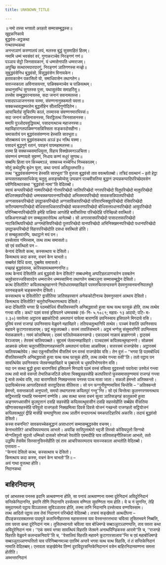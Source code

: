 ```yaml
---
title: UNKNOWN_TITLE

---
```

॥ नमो तस्स भगवतो अरहतो सम्मासम्बुद्धस्स॥  
खुद्दकनिकाये  
बुद्धवंस-अट्ठकथा  
गन्थारम्भकथा  
अनन्तञाणं करुणालयं लयं, मलस्स बुद्धं सुसमाहितं हितम्।  
नमामि धम्मं भवसंवरं वरं, गुणाकरञ्चेव निरङ्गणं गणं॥  
पञ्ञाय सेट्ठो जिनसावकानं, यं धम्मसेनापति धम्मराजम्।  
अपुच्छि सत्थारमपारपारगुं, निरङ्गणं ञातिगणस्स मज्झे॥  
सुबुद्धवंसेनिध बुद्धवंसो, विसुद्धवंसेन विनायकेन।  
हतावकासेन पकासितो यो, समाधिवासेन तथागतेन॥  
यावज्जकाला अविनासयन्ता, पाळिक्कमञ्चेव च पाळियत्थम्।  
कथानुसन्धिं सुगतस्स पुत्ता, यथासुतंयेव समाहरिंसु॥  
तस्सेव सम्बुद्धवरन्वयस्स, सदा जनानं सवनामतस्स।  
पसादपञ्ञाजननस्स यस्मा, संवण्णनानुक्कमतो पवत्ता॥  
सक्कच्चसद्धम्मरतेन बुद्धसीहेन सीलादिगुणोदितेन।  
आयाचितोहं सुचिरम्पि कालं, तस्मास्स संवण्णनमारभिस्सं॥  
सदा जनानं कलिनासनस्स, चिरट्ठितत्थं जिनसासनस्स।  
ममापि पुञ्ञोदयवुद्धियत्थं, पसादनत्थञ्च महाजनस्स॥  
महाविहारागतपाळिमग्गसन्निस्सिता सङ्करदोसहीना।  
समासतोयं पन बुद्धवंससंवण्णना हेस्सति सारभूता॥  
सोतब्बरूपं पन बुद्धवंसकथाय अञ्ञं इध नत्थि यस्मा।  
पसादनं बुद्धगुणे रतानं, पवाहनं पापमहामलस्स॥  
तस्मा हि सक्कच्चसमाधियुत्ता, विहाय विक्खेपमनञ्ञचित्ता।  
संवण्णनं वण्णयतो सुवण्णं, निधाय कण्णं मधुरं सुणाथ॥  
सब्बम्पि हित्वा पन किच्चमञ्ञं, सक्कच्च मच्चेनिध निच्चकालम्।  
सोतुं कथेतुम्पि बुधेन युत्ता, कथा पनायं अतिदुल्लभाति॥  
तत्थ ‘‘बुद्धवंससंवण्णना हेस्सति सारभूता’’ति वुत्तत्ता बुद्धवंसो ताव ववत्थपेतब्बो। तत्रिदं ववत्थानं – इतो हेट्ठा कप्पसतसहस्साधिकेसु चतूसु असङ्ख्येय्येसु उप्पन्नानं पञ्चवीसतिया बुद्धानं उप्पन्नकप्पादिपरिच्छेदवसेन पवेणिवित्थारकथा ‘‘बुद्धवंसो नामा’’ति वेदितब्बो।  
स्वायं कप्पपरिच्छेदो नामपरिच्छेदो गोत्तपरिच्छेदो जातिपरिच्छेदो नगरपरिच्छेदो पितुपरिच्छेदो मातुपरिच्छेदो बोधिरुक्खपरिच्छेदो धम्मचक्कप्पवत्तनपरिच्छेदो अभिसमयपरिच्छेदो सावकसन्निपातपरिच्छेदो अग्गसावकपरिच्छेदो उपट्ठाकपरिच्छेदो अग्गसाविकापरिच्छेदो परिवारभिक्खुपरिच्छेदो रंसिपरिच्छेदो सरीरप्पमाणपरिच्छेदो बोधिसत्ताधिकारपरिच्छेदो ब्याकरणपरिच्छेदो बोधिसत्तपधानपरिच्छेदो आयुपरिच्छेदो परिनिब्बानपरिच्छेदोति इमेहि पाळिया आगतेहि बावीसतिया परिच्छेदेहि परिच्छिन्नो ववत्थितो।  
पाळिअनारुळ्हो पन सम्बहुलवारोपेत्थ आनेतब्बो। सो अगारवासपरिच्छेदो पासादत्तयपरिच्छेदो नाटकित्थिपरिच्छेदो अग्गमहेसिपरिच्छेदो पुत्तपरिच्छेदो यानपरिच्छेदो अभिनिक्खमनपरिच्छेदो पधानपरिच्छेदो उपट्ठाकपरिच्छेदो विहारपरिच्छेदोति दसधा ववत्थितो होति।  
तं सम्बहुलवारम्पि, यथाट्ठाने मयं पन।  
दस्सेत्वाव गमिस्साम, तत्थ तत्थ समासतो॥  
सो एवं ववत्थितो पन –  
केनायं देसितो कत्थ, कस्सत्थाय च देसितो।  
किमत्थाय कदा कस्स, वचनं केन चाभतो॥  
सब्बमेतं विधिं वत्वा, पुब्बमेव समासतो।  
पच्छाहं बुद्धवंसस्स, करिस्सामत्थवण्णनन्ति॥  
तत्थ केनायं देसितोति अयं बुद्धवंसो केन देसितो? सब्बधम्मेसु अप्पटिहतञाणचारेन दसबलेन चतुवेसारज्जविसारदेन धम्मराजेन धम्मस्सामिना तथागतेन सब्बञ्ञुना सम्मासम्बुद्धेन देसितो।  
कत्थ देसितोति? कपिलवत्थुमहानगरे निग्रोधाराममहाविहारे परमरुचिरसन्दस्सने देवमनुस्सनयननिपातभूते रतनचङ्कमे चङ्कमन्तेन देसितो।  
कस्सत्थाय च देसितोति? द्वासीतिया ञातिसहस्सानं अनेककोटीनञ्च देवमनुस्सानं अत्थाय देसितो।  
किमत्थाय देसितोति? चतुरोघनित्थरणत्थाय देसितो।  
कदा देसितोति भगवा हि पठमबोधियं वीसतिवस्सानि अनिबद्धवासो हुत्वा यत्थ यत्थ फासुकं होति, तत्थ तत्थेव गन्त्वा वसि। कथं? पठमं वस्सं इसिपतने धम्मचक्कं (सं॰ नि॰ ५.१०८१; महाव॰ १३ आदयो; पटि॰ म॰ २.३०) पवत्तेत्वा अट्ठारस ब्रह्मकोटियो अमतपानं पायेत्वा बाराणसिं उपनिस्साय इसिपतने मिगदाये वसि। दुतियं वस्सं राजगहं उपनिस्साय वेळुवने महाविहारे। ततियचतुत्थानिपि तत्थेव। पञ्चमं वेसालिं उपनिस्साय महावने कूटागारसालायम्। छट्ठं मकुलपब्बते। सत्तमं तावतिंसभवने। अट्ठमं भग्गेसु संसुमारगिरिं उपनिस्साय भेसकळावने। नवमं कोसम्बियम्। दसमं पालिलेय्यकवनसण्डे। एकादसमं नाळायं ब्राह्मणगामे। द्वादसमं वेरञ्जायम्। तेरसमं चालियपब्बते। चुद्दसमं जेतवनमहाविहारे। पञ्चदसमं कपिलवत्थुमहानगरे। सोळसमं आळवकं दमेत्वा चतुरासीतिपाणसहस्सानि अमतपानं पायेत्वा आळवियम्। सत्तरसमं राजगहेयेव। अट्ठारसमं चालियपब्बतेयेव। तथा एकूनवीसतिमं वीसतिमं पन वस्सं राजगहेयेव वसि। तेन वुत्तं – ‘‘भगवा हि पठमबोधियं वीसतिवस्सानि अनिबद्धवासो हुत्वा यत्थ यत्थ फासुकं होति, तत्थ तत्थेव गन्त्वा वसी’’ति। ततो पट्ठाय पन सावत्थिंयेव उपनिस्साय जेतवनमहाविहारे च पुब्बारामे च धुवपरिभोगवसेन वसि।  
यदा पन सत्था बुद्धो हुत्वा बाराणसियं इसिपतने मिगदाये पठमं वस्सं वसित्वा वुट्ठवस्सो पवारेत्वा उरुवेलं गन्त्वा तत्थ तयो मासे वसन्तो तेभातिकजटिले दमेत्वा भिक्खुसहस्सेहि कतपरिवारो फुस्समासपुण्णमायं राजगहं गन्त्वा द्वे मासे तत्थेव वसि, तदा बाराणसितो निक्खन्तस्स पनस्स पञ्च मासा जाता। सकलो हेमन्तो अतिक्कन्तो। उदायित्थेरस्स आगतदिवसतो सत्तट्ठदिवसा वीतिवत्ता। सो पन फग्गुनीपुण्णमासियं चिन्तेसि – ‘‘अतिक्कन्तो हेमन्तो, वसन्तकालो अनुप्पत्तो, समयो तथागतस्स कपिलपुरं गन्तु’’न्ति। सो एवं चिन्तेत्वा कुलनगरगमनत्थाय सट्ठिमत्ताहि गाथाहि गमनवण्णं वण्णेसि। अथ सत्था चस्स वचनं सुत्वा ञातिसङ्गहं कातुकामो हुत्वा अङ्गमगधवासीनं कुलपुत्तानं दसहि सहस्सेहि कपिलवत्थुवासीनं दसहि सहस्सेहीति सब्बेहेव वीसतिया खीणासवसहस्सेहि परिवुतो राजगहतो निक्खमित्वा दिवसे दिवसे योजनं गच्छन्तो राजगहतो सट्ठियोजनं कपिलवत्थुपुरं द्वीहि मासेहि सम्पापुणित्वा तत्थ ञातीनं वन्दापनत्थं यमकपाटिहारियं अकासि। तदायं बुद्धवंसो देसितो।  
कस्स वचनन्ति? सावकपच्चेकबुद्धानं असाधारणं सम्मासम्बुद्धस्सेव वचनम्।  
केनाभतोति? आचरियपरम्पराय आभतो। अयञ्हि सारिपुत्तत्थेरो भद्दजी तिस्सो कोसियपुत्तो सिग्गवो मोग्गलिपुत्तो सुदत्तो धम्मिको दासको सोणको रेवतोति एवमादीहि याव ततियसङ्गीतिकाला आभतो, ततो उद्धम्पि तेसंयेव सिस्सानुसिस्सेहीति एवं ताव आचरियपरम्पराय यावज्जकाला आभतोति वेदितब्बो।  
एत्तावता –  
‘‘केनायं देसितो कत्थ, कस्सत्थाय च देसितो।  
किमत्थाय कदा कस्स, वचनं केन चाभतो’’ति॥ –  
अयं गाथा वुत्तत्था होति।  
निदानकथा  


## बाहिरनिदानम्

एवं आभतस्स पनस्स इदानि अत्थवण्णना होति, सा पनायं अत्थवण्णना यस्मा दूरेनिदानं अविदूरेनिदानं सन्तिकेनिदानन्ति, इमानि तीणि निदानानि दस्सेत्वाव वण्णिता सुवण्णिता नाम होति। ये च नं सुणन्ति, तेहि समुदागमतो पट्ठाय विञ्ञातत्ता सुविञ्ञाताव होति, तस्मा तानि निदानानि दस्सेत्वाव वण्णयिस्साम।  
तत्थ आदितो पट्ठाय ताव तेसं निदानानं परिच्छेदो वेदितब्बो। तत्रायं सङ्खेपतो अत्थदीपना – दीपङ्करदसबलस्स पादमूले कताभिनीहारस्स महासत्तस्स याव वेस्सन्तरत्तभावा चवित्वा तुसितभवने निब्बत्ति, ताव पवत्ता कथा दूरेनिदानं नाम। तुसितभवनतो चवित्वा याव बोधिमण्डे सब्बञ्ञुतञ्ञाणप्पत्ति, ताव पवत्ता कथा अविदूरेनिदानं नाम। ‘‘एकं समयं भगवा सावत्थियं विहरति जेतवने अनाथपिण्डिकस्स आरामे’’ति च, ‘‘राजगहे विहरति वेळुवने कलन्दकनिवापे’’ति च, ‘‘वेसालियं विहरति महावने कूटागारसालाय’’न्ति च एवं महाबोधिमण्डे सब्बञ्ञुतञ्ञाणप्पत्तितो याव परिनिब्बानमञ्चा एतस्मिं अन्तरे भगवा यत्थ यत्थ विहासि, तं तं सन्तिकेनिदानं नामाति वेदितब्बम्। एत्तावता सङ्खेपेनेव तिण्णं दूराविदूरसन्तिकेनिदानानं वसेन बाहिरनिदानवण्णना समत्ता होतीति।  
अब्भन्तरनिदानं  